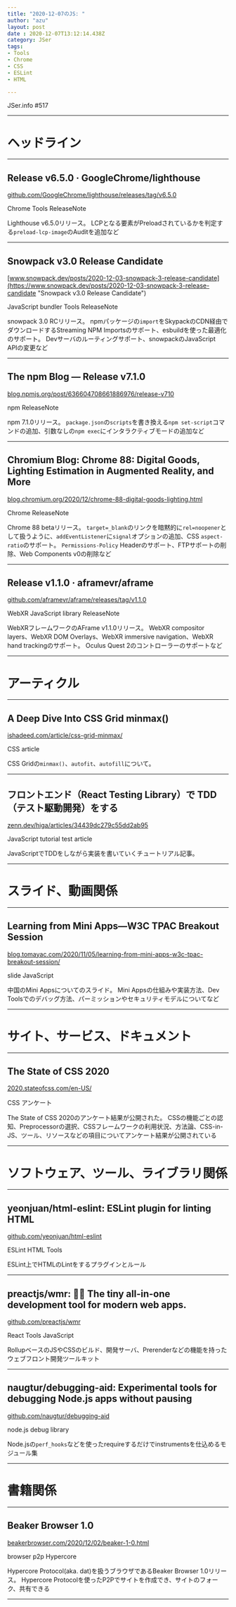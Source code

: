 ```yaml
---
title: "2020-12-07のJS: "
author: "azu"
layout: post
date : 2020-12-07T13:12:14.438Z
category: JSer
tags:
- Tools
- Chrome
- CSS
- ESLint
- HTML

---
```


JSer.info #517

----

<h1 class="site-genre">ヘッドライン</h1>

----

## Release v6.5.0 · GoogleChrome/lighthouse
[github.com/GoogleChrome/lighthouse/releases/tag/v6.5.0](https://github.com/GoogleChrome/lighthouse/releases/tag/v6.5.0 "Release v6.5.0 · GoogleChrome/lighthouse")
<p class="jser-tags jser-tag-icon"><span class="jser-tag">Chrome</span> <span class="jser-tag">Tools</span> <span class="jser-tag">ReleaseNote</span></p>

Lighthouse v6.5.0リリース。
LCPとなる要素がPreloadされているかを判定する`preload-lcp-image`のAuditを追加など


----

## Snowpack v3.0 Release Candidate
[www.snowpack.dev/posts/2020-12-03-snowpack-3-release-candidate](https://www.snowpack.dev/posts/2020-12-03-snowpack-3-release-candidate "Snowpack v3.0 Release Candidate")
<p class="jser-tags jser-tag-icon"><span class="jser-tag">JavaScript</span> <span class="jser-tag">bundler</span> <span class="jser-tag">Tools</span> <span class="jser-tag">ReleaseNote</span></p>

snowpack 3.0 RCリリース。
npmパッケージの`import`をSkypackのCDN経由でダウンロードするStreaming NPM Importsのサポート、esbuildを使った最適化のサポート。
Devサーバのルーティングサポート、snowpackのJavaScript　APIの変更など


----

## The npm Blog — Release v7.1.0
[blog.npmjs.org/post/636604708661886976/release-v710](https://blog.npmjs.org/post/636604708661886976/release-v710 "The npm Blog — Release v7.1.0")
<p class="jser-tags jser-tag-icon"><span class="jser-tag">npm</span> <span class="jser-tag">ReleaseNote</span></p>

npm 7.1.0リリース。
`package.json`の`scripts`を書き換える`npm set-script`コマンドの追加、引数なしの`npm exec`にインタラクティブモードの追加など


----

## Chromium Blog: Chrome 88: Digital Goods, Lighting Estimation in Augmented Reality, and More
[blog.chromium.org/2020/12/chrome-88-digital-goods-lighting.html](https://blog.chromium.org/2020/12/chrome-88-digital-goods-lighting.html "Chromium Blog: Chrome 88: Digital Goods, Lighting Estimation in Augmented Reality, and More")
<p class="jser-tags jser-tag-icon"><span class="jser-tag">Chrome</span> <span class="jser-tag">ReleaseNote</span></p>

Chrome 88 betaリリース。
`target=_blank`のリンクを暗黙的に`rel=noopener`として扱うように、`addEventListener`に`signal`オプションの追加、CSS `aspect-ratio`のサポート。
`Permissions-Policy` Headerのサポート、FTPサポートの削除、Web Components v0の削除など


----

## Release v1.1.0 · aframevr/aframe
[github.com/aframevr/aframe/releases/tag/v1.1.0](https://github.com/aframevr/aframe/releases/tag/v1.1.0 "Release v1.1.0 · aframevr/aframe")
<p class="jser-tags jser-tag-icon"><span class="jser-tag">WebXR</span> <span class="jser-tag">JavaScript</span> <span class="jser-tag">library</span> <span class="jser-tag">ReleaseNote</span></p>

WebXRフレームワークのAFrame v1.1.0リリース。
WebXR compositor layers、WebXR DOM Overlays、WebXR immersive navigation、WebXR hand trackingのサポート。
Oculus Quest 2のコントローラーのサポートなど


----
<h1 class="site-genre">アーティクル</h1>

----

## A Deep Dive Into CSS Grid minmax()
[ishadeed.com/article/css-grid-minmax/](https://ishadeed.com/article/css-grid-minmax/ "A Deep Dive Into CSS Grid minmax()")
<p class="jser-tags jser-tag-icon"><span class="jser-tag">CSS</span> <span class="jser-tag">article</span></p>

CSS Gridの`minmax()`、`autofit`、`autofill`について。


----

## フロントエンド（React Testing Library）で TDD（テスト駆動開発）をする
[zenn.dev/higa/articles/34439dc279c55dd2ab95](https://zenn.dev/higa/articles/34439dc279c55dd2ab95 "フロントエンド（React Testing Library）で TDD（テスト駆動開発）をする")
<p class="jser-tags jser-tag-icon"><span class="jser-tag">JavaScript</span> <span class="jser-tag">tutorial</span> <span class="jser-tag">test</span> <span class="jser-tag">article</span></p>

JavaScriptでTDDをしながら実装を書いていくチュートリアル記事。


----
<h1 class="site-genre">スライド、動画関係</h1>

----

## Learning from Mini Apps—W3C TPAC Breakout Session
[blog.tomayac.com/2020/11/05/learning-from-mini-apps-w3c-tpac-breakout-session/](https://blog.tomayac.com/2020/11/05/learning-from-mini-apps-w3c-tpac-breakout-session/ "Learning from Mini Apps—W3C TPAC Breakout Session")
<p class="jser-tags jser-tag-icon"><span class="jser-tag">slide</span> <span class="jser-tag">JavaScript</span></p>

中国のMini Appsについてのスライド。
Mini Appsの仕組みや実装方法、Dev Toolsでのデバッグ方法、パーミッションやセキュリティモデルについてなど


----
<h1 class="site-genre">サイト、サービス、ドキュメント</h1>

----

## The State of CSS 2020
[2020.stateofcss.com/en-US/](https://2020.stateofcss.com/en-US/ "The State of CSS 2020")
<p class="jser-tags jser-tag-icon"><span class="jser-tag">CSS</span> <span class="jser-tag">アンケート</span></p>

The State of CSS 2020のアンケート結果が公開された。
CSSの機能ごとの認知、Preprocessorの選択、CSSフレームワークの利用状況、方法論、CSS-in-JS、ツール、リソースなどの項目についてアンケート結果が公開されている


----
<h1 class="site-genre">ソフトウェア、ツール、ライブラリ関係</h1>

----

## yeonjuan/html-eslint: ESLint plugin for linting HTML
[github.com/yeonjuan/html-eslint](https://github.com/yeonjuan/html-eslint "yeonjuan/html-eslint: ESLint plugin for linting HTML")
<p class="jser-tags jser-tag-icon"><span class="jser-tag">ESLint</span> <span class="jser-tag">HTML</span> <span class="jser-tag">Tools</span></p>

ESLint上でHTMLのLintをするプラグインとルール


----

## preactjs/wmr: 👩‍🚀 The tiny all-in-one development tool for modern web apps.
[github.com/preactjs/wmr](https://github.com/preactjs/wmr "preactjs/wmr: 👩‍🚀 The tiny all-in-one development tool for modern web apps.")
<p class="jser-tags jser-tag-icon"><span class="jser-tag">React</span> <span class="jser-tag">Tools</span> <span class="jser-tag">JavaScript</span></p>

RollupベースのJSやCSSのビルド、開発サーバ、Prerenderなどの機能を持ったウェブフロント開発ツールキット


----

## naugtur/debugging-aid: Experimental tools for debugging Node.js apps without pausing
[github.com/naugtur/debugging-aid](https://github.com/naugtur/debugging-aid "naugtur/debugging-aid: Experimental tools for debugging Node.js apps without pausing")
<p class="jser-tags jser-tag-icon"><span class="jser-tag">node.js</span> <span class="jser-tag">debug</span> <span class="jser-tag">library</span></p>

Node.jsの`perf_hooks`などを使ったrequireするだけでinstrumentsを仕込めるモジュール集


----
<h1 class="site-genre">書籍関係</h1>

----

## Beaker Browser 1.0
[beakerbrowser.com/2020/12/02/beaker-1-0.html](https://beakerbrowser.com/2020/12/02/beaker-1-0.html "Beaker Browser 1.0")
<p class="jser-tags jser-tag-icon"><span class="jser-tag">browser</span> <span class="jser-tag">p2p</span> <span class="jser-tag">Hypercore</span></p>

Hypercore Protocol(aka. dat)を扱うブラウザであるBeaker Browser 1.0リリース。
Hypercore Protocolを使ったP2Pでサイトを作成でき、サイトのフォーク、共有できる


----
